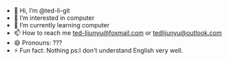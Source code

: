 - 👋 Hi, I’m @ted-li-git
- 👀 I’m interested in computer
- 🌱 I’m currently learning computer
- 📫 How to reach me ted-lijunyu@foxmail.com or tedlijunyu@outlook.com
- 😄 Pronouns: ???
- ⚡ Fun fact: Nothing
ps:I don't understand English very well.
<!---
ted-li-git/ted-li-git is a ✨ special ✨ repository because its `README.md` (this file) appears on your GitHub profile.
You can click the Preview link to take a look at your changes.
--->
